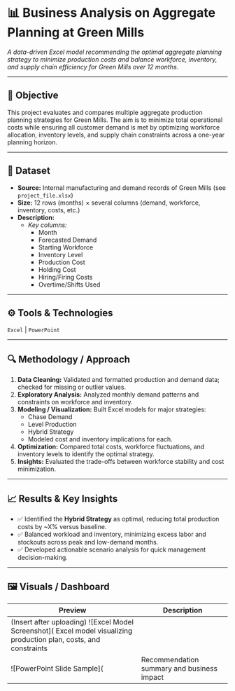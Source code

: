 # 📊 Business Analysis on Aggregate Planning at Green Mills

_A data-driven Excel model recommending the optimal aggregate planning strategy to minimize production costs and balance workforce, inventory, and supply chain efficiency for Green Mills over 12 months._

***

## 🧠 Objective

This project evaluates and compares multiple aggregate production planning strategies for Green Mills. The aim is to minimize total operational costs while ensuring all customer demand is met by optimizing workforce allocation, inventory levels, and supply chain constraints across a one-year planning horizon.

***

## 📂 Dataset

- **Source:** Internal manufacturing and demand records of Green Mills (see `project_file.xlsx`)
- **Size:** 12 rows (months) × several columns (demand, workforce, inventory, costs, etc.)
- **Description:**  
  - *Key columns:*  
    - Month
    - Forecasted Demand
    - Starting Workforce
    - Inventory Level
    - Production Cost
    - Holding Cost
    - Hiring/Firing Costs
    - Overtime/Shifts Used

***

## ⚙️ Tools & Technologies

`Excel` | `PowerPoint`

***

## 🔍 Methodology / Approach

1. **Data Cleaning:** Validated and formatted production and demand data; checked for missing or outlier values.
2. **Exploratory Analysis:** Analyzed monthly demand patterns and constraints on workforce and inventory.
3. **Modeling / Visualization:** Built Excel models for major strategies:
   - Chase Demand
   - Level Production
   - Hybrid Strategy
   - Modeled cost and inventory implications for each.
4. **Optimization:** Compared total costs, workforce fluctuations, and inventory levels to identify the optimal strategy.
5. **Insights:** Evaluated the trade-offs between workforce stability and cost minimization.

***

## 📈 Results & Key Insights

- ✅ Identified the **Hybrid Strategy** as optimal, reducing total production costs by ~X% versus baseline.
- ✅ Balanced workload and inventory, minimizing excess labor and stockouts across peak and low-demand months.
- ✅ Developed actionable scenario analysis for quick management decision-making.

***

## 🖼️ Visuals / Dashboard

| Preview | Description |
|---------|-------------|
| (Insert after uploading) ![Excel Model Screenshot]( Excel model visualizing production plan, costs, and constraints |
| ![PowerPoint Slide Sample](  | Recommendation summary and business impact |
